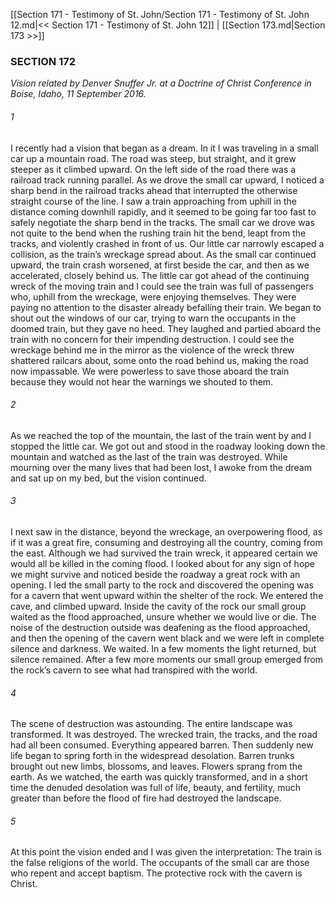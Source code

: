 [[Section 171 - Testimony of St. John/Section 171 - Testimony of St. John 12.md|<< Section 171 - Testimony of St. John 12]]  |  [[Section 173.md|Section 173 >>]]

### SECTION 172

*Vision related by Denver Snuffer Jr. at a Doctrine of Christ Conference in Boise, Idaho, 11 September 2016.*

###### 1
I recently had a vision that began as a dream. In it I was traveling in a small car up a mountain road. The road was steep, but straight, and it grew steeper as it climbed upward. On the left side of the road there was a railroad track running parallel. As we drove the small car upward, I noticed a sharp bend in the railroad tracks ahead that interrupted the otherwise straight course of the line. I saw a train approaching from uphill in the distance coming downhill rapidly, and it seemed to be going far too fast to safely negotiate the sharp bend in the tracks. The small car we drove was not quite to the bend when the rushing train hit the bend, leapt from the tracks, and violently crashed in front of us. Our little car narrowly escaped a collision, as the train’s wreckage spread about. As the small car continued upward, the train crash worsened, at first beside the car, and then as we accelerated, closely behind us. The little car got ahead of the continuing wreck of the moving train and I could see the train was full of passengers who, uphill from the wreckage, were enjoying themselves. They were paying no attention to the disaster already befalling their train. We began to shout out the windows of our car, trying to warn the occupants in the doomed train, but they gave no heed. They laughed and partied aboard the train with no concern for their impending destruction. I could see the wreckage behind me in the mirror as the violence of the wreck threw shattered railcars about, some onto the road behind us, making the road now impassable. We were powerless to save those aboard the train because they would not hear the warnings we shouted to them.

###### 2
As we reached the top of the mountain, the last of the train went by and I stopped the little car. We got out and stood in the roadway looking down the mountain and watched as the last of the train was destroyed. While mourning over the many lives that had been lost, I awoke from the dream and sat up on my bed, but the vision continued.

###### 3
I next saw in the distance, beyond the wreckage, an overpowering flood, as if it was a great fire, consuming and destroying all the country, coming from the east. Although we had survived the train wreck, it appeared certain we would all be killed in the coming flood. I looked about for any sign of hope we might survive and noticed beside the roadway a great rock with an opening. I led the small party to the rock and discovered the opening was for a cavern that went upward within the shelter of the rock. We entered the cave, and climbed upward. Inside the cavity of the rock our small group waited as the flood approached, unsure whether we would live or die. The noise of the destruction outside was deafening as the flood approached, and then the opening of the cavern went black and we were left in complete silence and darkness. We waited. In a few moments the light returned, but silence remained. After a few more moments our small group emerged from the rock’s cavern to see what had transpired with the world.

###### 4
The scene of destruction was astounding. The entire landscape was transformed. It was destroyed. The wrecked train, the tracks, and the road had all been consumed. Everything appeared barren. Then suddenly new life began to spring forth in the widespread desolation. Barren trunks brought out new limbs, blossoms, and leaves. Flowers sprang from the earth. As we watched, the earth was quickly transformed, and in a short time the denuded desolation was full of life, beauty, and fertility, much greater than before the flood of fire had destroyed the landscape.

###### 5
At this point the vision ended and I was given the interpretation: The train is the false religions of the world. The occupants of the small car are those who repent and accept baptism. The protective rock with the cavern is Christ.